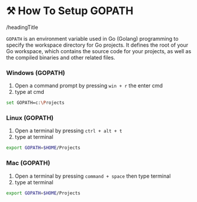 # ⚒️ How To Setup GOPATH

/headingTitle

`GOPATH` is an environment variable used in Go (Golang) programming to specify the workspace directory for Go projects. It defines the root of your Go workspace, which contains the source code for your projects, as well as the compiled binaries and other related files.
### Windows (GOPATH)
1. Open a command prompt by pressing `win + r` the enter cmd 
2. type at cmd
```bash
set GOPATH=c:\Projects
```

### Linux (GOPATH)
1. Open a terminal by pressing `ctrl + alt + t`
2. type at terminal
```bash
export GOPATH=$HOME/Projects
```

### Mac (GOPATH)
1. Open a terminal by pressing `command + space` then type terminal
2. type at terminal
```bash
export GOPATH=$HOME/Projects
```
